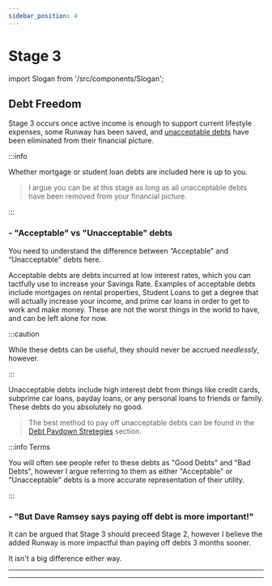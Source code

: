 ```yaml
---
sidebar_position: 4
---
```


# Stage 3

import Slogan from '/src/components/Slogan';

## Debt Freedom

Stage 3 occurs once active income is enough to support current lifestyle expenses, some Runway has been saved, and [unacceptable debts](/credit/acceptable-vs-unacceptable-debts.md) have been eliminated from their financial picture. 

:::info 

Whether mortgage or student loan debts are included here is up to you. 

>I argue you can be at this stage as long as all unacceptable debts have been removed from your financial picture.

:::

### - "Acceptable" vs "Unacceptable" debts

You need to understand the difference between “Acceptable" and “Unacceptable" debts here. 

Acceptable debts are debts incurred at low interest rates, which you can tactfully use to increase your Savings Rate. Examples of acceptable debts include mortgages on rental properties, Student Loans to get a degree that will actually increase your income, and prime car loans in order to get to work and make money. These are not the worst things in the world to have, and can be left alone for now. 

:::caution

While these debts can be useful, they should never be accrued *needlessly*, however. 

:::

Unacceptable debts include high interest debt from things like credit cards, subprime car loans, payday loans, or any personal loans to friends or family. These debts do you absolutely no good. 
>The best method to pay off unacceptable debts can be found in the [Debt Paydown Stretegies](/credit/debt-paydown-strategies.md) section.

:::info Terms

You will often see people refer to these debts as "Good Debts" and "Bad Debts", however I argue referring to them as either "Acceptable" or "Unacceptable" debts is a more accurate representation of their utility. 

:::

### - "But Dave Ramsey says paying off debt is more important!"

It can be argued that Stage 3 should preceed Stage 2, however I believe the added Runway is more impactful than paying off debts 3 months sooner. 

It isn't a big difference either way.

---
<Slogan/>

---